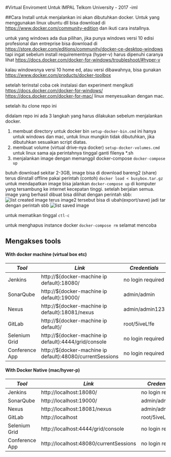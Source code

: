 #Virtual Enviroment Untuk IMPAL Telkom University - 2017 -iml

##Cara Install
untuk menjalankan ini akan dibutuhkan docker.
Untuk yang menggunakan linux ubuntu dll bisa download di https://www.docker.com/community-edition dan ikuti cara installnya.

untuk yang windows ada dua pilihan,
jika punya windows versi 10 edisi profesional dan entreprise bisa download di https://store.docker.com/editions/community/docker-ce-desktop-windows tapi ingat sebelum install requirementnya (hyper-v) harus dipenuhi caranya lihat https://docs.docker.com/docker-for-windows/troubleshoot/#hyper-v 

kalau windowsnya versi 10 home ed, atau versi dibawahnya, bisa gunakan https://www.docker.com/products/docker-toolbox

setelah terinstal coba cek instalasi dan experiment mengikuti https://docs.docker.com/docker-for-windows/
https://docs.docker.com/docker-for-mac/
linux menyesuaikan dengan mac.

setelah itu clone repo ini

didalam repo ini ada 3 langkah yang harus dilakukan sebelum menjalankan docker.

1. membuat directory untuk docker bin
```setup-docker-bin.cmd```
ini hanya untuk windows dan mac, untuk linux mungkin tidak dibutuhkan, jika dibutuhkan sesuaikan script diatas.
2. membuat volume (virtual drive-nya docker)
```setup-docker-volumes.cmd```
untuk linux sama aja perintahnya tinggal ganti filenya *.sh
3. menjalankan image dengan memanggil docker-compose
```docker-compose up ```

butuh download sekitar 2-3GB, 
image bisa di download bareng2 (share) terus diinstall offline pakai perintah (contoh)
```docker load < busybox.tar.gz```
untuk mendapatkan image bisa jalankan ```docker-compose up``` di komputer yang tersambung ke internet kecepatan tinggi.
setelah berjalan semua.
image yang berhasil dibuat bisa dilihat dengan perintah sbb:
![list created image](screen_shoots/list_created_image.png "images")
terus image2 tersebut bisa di ubah(export/save) jadi tar dengan perintah sbb
![list saved image](screen_shoots/save-images.png "images")

untuk mematikan tinggal ```ctl-c```

untuk menghapus instance docker ```docker-compose rm```
selamat mencoba

## Mengakses tools

#### With docker machine (virtual box etc)

| *Tool* | *Link* | *Credentials* |
| ------------- | ------------- | ------------- |
| Jenkins | http://${docker-machine ip default}:18080/ | no login required |
| SonarQube | http://${docker-machine ip default}:19000/ | admin/admin |
| Nexus | http://${docker-machine ip default}:18081/nexus | admin/admin123 |
| GitLab | http://${docker-machine ip default}/ | root/5iveL!fe |
| Selenium Grid | http://${docker-machine ip default}:4444/grid/console | no login required |
| Conference App | http://${docker-machine ip default}:48080/currentSessions | no login required |

#### With Docker Native (mac/hyver-p)

| *Tool* | *Link* | *Credentials* |
| ------------- | ------------- | ------------- |
| Jenkins | http://localhost:18080/ | no login required |
| SonarQube | http://localhost:19000/ | admin/admin |
| Nexus | http://localhost:18081/nexus | admin/admin123 |
| GitLab | http://localhost | root/5iveL!fe |
| Selenium Grid | http://localhost:4444/grid/console | no login required |
| Conference App | http://localhost:48080/currentSessions | no login required |